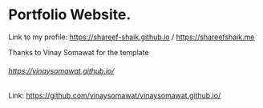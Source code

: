 # Portfolio Website.
Link to my profile: https://shareef-shaik.github.io  /  https://shareefshaik.me


Thanks to Vinay Somawat for the template
###### https://vinaysomawat.github.io/
Link: https://github.com/vinaysomawat/vinaysomawat.github.io/
